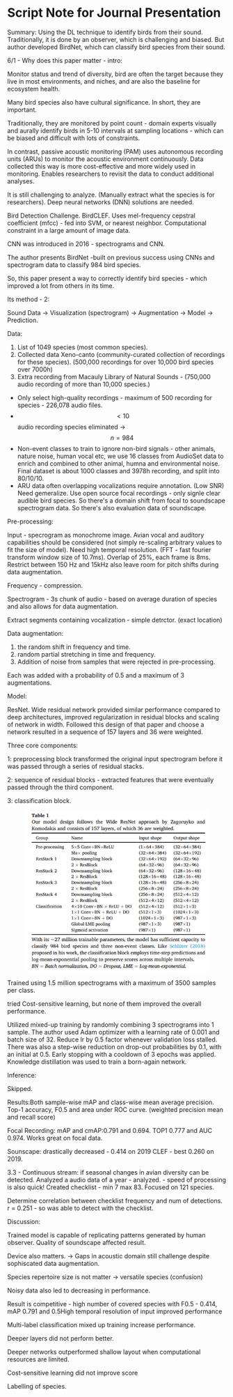# Script Note for Journal Presentation

Summary: Using the DL technique to identify birds from their sound. Traditionally, it is done by an observer, which is challenging and biased. But author developed BirdNet, which can classify bird species from their sound.&#x20;

6/1 - Why does this paper matter - intro:

Monitor status and trend of diversity, bird are often the target because they live in most environments, and niches, and are also the baseline for ecosystem health.

Many bird species also have cultural significance. In short, they are important.&#x20;

Traditionally, they are monitored by point count - domain experts visually and aurally identify birds in 5-10 intervals at sampling locations - which can be biased and difficult with lots of constraints.

In contrast, passive acoustic monitoring (PAM) uses autonomous recording units (ARUs) to monitor the acoustic environment continuously. Data collected this way is more cost-effective and more widely used in monitoring. Enables researchers to revisit the data to conduct additional analyses.&#x20;

It is still challenging to analyze. (Manually extract what the species is for researchers). Deep neural networks (DNN) solutions are needed.

Bird Detection Challenge. BirdCLEF. Uses mel-frequency cepstral coefficient (mfcc) - fed into SVM, or nearest neighbor. Computational constraint in a large amount of image data.

CNN was introduced in 2016 - spectrograms and CNN.&#x20;

The author presents BirdNet -built on previous success using CNNs and spectrogram data to classify 984 bird species.&#x20;

So, this paper present a way to correctly identify bird species - which improved a lot from others in its time.&#x20;

Its method - 2:

Sound Data -> Visualization (spectrogram) -> Augmentation -> Model -> Prediction.&#x20;

Data:&#x20;

1. List of 1049 species (most common species).&#x20;
2. Collected data Xeno-canto (community-curated collection of recordings for these species). (500,000 recordings for over 10,000 bird species over 7000h)
3. Extra recording from Macauly Library of Natural Sounds - (750,000 audio recording of more than 10,000 species.)



* Only select high-quality recordings - maximum of 500 recording for species - 226,078 audio files.
* $$<10$$ audio recording species eliminated -> $$n = 984$$
* Non-event classes to train to ignore non-bird signals - other animals, nature noise, human vocal etc, we use 16 classes from AudioSet data to enrich and combined to other animal, humna and environmental noise. Final dataset is about 1000 classes and 3978h recording, and split into 80/10/10.
* ARU data often overlapping vocalizations require annotation. (Low SNR) Need gemeralize. Use open source focal recordings - only signle clear audible bird species. So there's a domain shift from focal to soundscape spectrogram data. So there's also evaluation data of soundscape.

Pre-processing:

Input - specrogram as monochrome image. Avian vocal and auditory capabilities should be considered (not simply re-scaling arbitrary values to fit the size of model). Need high temporal resolution. (FFT - fast fourier transform window size of 10.7ms). Overlap of 25%, each frame is 8ms. Restrict between 150 Hz and 15kHz also leave room for pitch shifts during data augmentation.

Frequency - compression.&#x20;

Spectrogram - 3s chunk of audio - based on average duration of species and also allows for data augmentation.&#x20;

Extract segments containing vocalization - simple detrctor. (exact location)

Data augmentation:

1. the random shift in frequency and time.
2. random partial stretching in time and frequency.
3. Addition of noise from samples that were rejected in pre-processing.

Each was added with a probability of 0.5 and a maximum of 3 augmentations.



Model:

ResNet. Wide residual network provided similar performance compared to deep architectures, improved regularization in residual blocks and scaling of network in width. Followed this design of that paper and choose a network resulted in a sequence of 157 layers and 36 were weighted.&#x20;

Three core components:&#x20;

1: preprocessing block transformed the original input spectrogram before it was passed through a series of residual stacks.

2: sequence of residual blocks - extracted features that were eventually passed through the third component.

3: classification block.&#x20;



<figure><img src="../../.gitbook/assets/image (5).png" alt=""><figcaption></figcaption></figure>

Trained using 1.5 million spectrograms with a maximum of 3500 samples per class.&#x20;

tried Cost-sensitive learning, but none of them improved the overall performance.&#x20;

Utilized mixed-up training by randomly combining 3 spectrograms into 1 sample. The author used Adam optimizer with a learning rate of 0.001 and batch size of 32. Reduce lr by 0.5 factor whenever validation loss stalled. There was also a step-wise reduction on drop-out probabilities by 0.1, with an initial at 0.5. Early stopping with a cooldown of 3 epochs was applied. Knowledge distillation was used to train a born-again network.

Inference:

Skipped.

Results:Both sample-wise mAP and class-wise mean average precision. Top-1 accuracy, F0.5 and area under ROC curve. (weighted precision mean and recall score)

Focal Recording: mAP and cmAP:0.791 and 0.694. TOP1 0.777 and AUC 0.974. Works great on focal data.

Sounscape: drastically decreased - 0.414 on 2019 CLEF - best 0.260 on 2019.&#x20;

3.3 - Continuous stream: if seasonal changes in avian diversity can be detected. Analyzed a audio data of a year - analyzed. - speed of processing is also quick! Created checklist - min 7 max 83. Focused on 121 species.

Determine correlation between checklist frequency and num of detections. r = 0.251 - so was able to detect with the checklist.

Discussion:

Trained model is capable of replicating patterns generated by human observer. Quality of soundscape affected result.&#x20;

Device also matters. -> Gaps in acoustic domain still challenge despite sophiscated data augmentation.

Species repertoire size is not matter -> versatile species (confusion)

Noisy data also led to decreasing in performance.

Result is competitive - high number of covered species with F0.5 - 0.414, mAP 0.791 and 0.5High temporal resolution of input improved performance

Multi-label classification mixed up training increase performance.

Deeper layers did not perform better.

Deeper networks outperformed shallow layout when computational resources are limited.

Cost-sensitive learning did not improve score

Labelling of species.&#x20;
